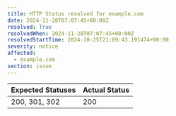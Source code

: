 ```yaml
---
title: HTTP Status resolved for example.com
date: 2024-11-28T07:07:45+00:00Z
resolved: True
resolvedWhen: 2024-11-28T07:07:45+00:00Z
resolvedStartTime: 2024-10-25T21:09:43.191474+00:00
severity: notice
affected:
  - example.com
section: issue
---
```


| Expected Statuses | Actual Status  |
|-------------------|----------------|
| 200, 301, 302 | 200 |

